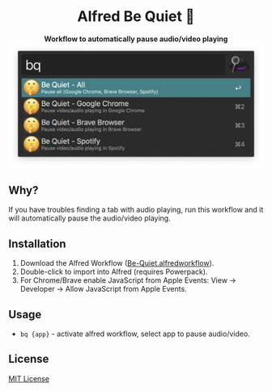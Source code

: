 <div align="center">
  <h1>Alfred Be Quiet 🤫</h1>
</div>

<p align="center">
  <strong>Workflow to automatically pause audio/video playing</strong>
<img src="./bq-preview.png" width="530">
</p>

## Why?

If you have troubles finding a tab with audio playing, run this workflow and it will automatically pause the audio/video playing.

## Installation

1. Download the Alfred Workflow ([Be-Quiet.alfredworkflow](https://github.com/epilande/alfred-be-quiet/releases/latest/download/Be-Quiet.alfredworkflow)).
1. Double-click to import into Alfred (requires Powerpack).
1. For Chrome/Brave enable JavaScript from Apple Events: View -> Developer -> Allow JavaScript from Apple Events.

## Usage

- `bq {app}` - activate alfred workflow, select app to pause audio/video.

## License

[MIT License](https://oss.ninja/mit/epilande/)
